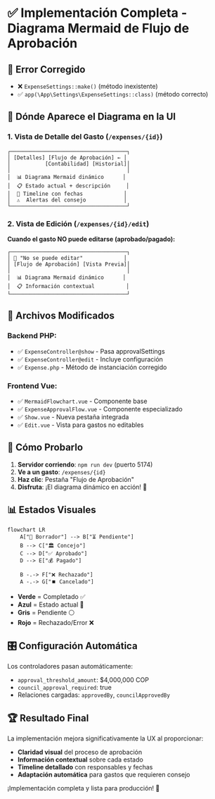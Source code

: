 # ✅ Implementación Completa - Diagrama Mermaid de Flujo de Aprobación

## 🎯 **Error Corregido**
- ❌ `ExpenseSettings::make()` (método inexistente)
- ✅ `app(\App\Settings\ExpenseSettings::class)` (método correcto)

## 📍 **Dónde Aparece el Diagrama en la UI**

### 1. **Vista de Detalle del Gasto** (`/expenses/{id}`)
```
┌─────────────────────────────────────┐
│ [Detalles] [Flujo de Aprobación] ← │
│           [Contabilidad] [Historial]│
│                                     │
│  📊 Diagrama Mermaid dinámico      │
│  📋 Estado actual + descripción     │
│  📅 Timeline con fechas             │
│  ⚠️  Alertas del consejo            │
└─────────────────────────────────────┘
```

### 2. **Vista de Edición** (`/expenses/{id}/edit`)
**Cuando el gasto NO puede editarse (aprobado/pagado):**
```
┌─────────────────────────────────────┐
│ 🚫 "No se puede editar"             │
│ [Flujo de Aprobación] [Vista Previa]│
│                                     │
│  📊 Diagrama Mermaid dinámico      │
│  📋 Información contextual          │
└─────────────────────────────────────┘
```

## 🔧 **Archivos Modificados**

### Backend PHP:
- ✅ `ExpenseController@show` - Pasa approvalSettings
- ✅ `ExpenseController@edit` - Incluye configuración 
- ✅ `Expense.php` - Método de instanciación corregido

### Frontend Vue:
- ✅ `MermaidFlowchart.vue` - Componente base
- ✅ `ExpenseApprovalFlow.vue` - Componente especializado
- ✅ `Show.vue` - Nueva pestaña integrada
- ✅ `Edit.vue` - Vista para gastos no editables

## 🚀 **Cómo Probarlo**

1. **Servidor corriendo**: `npm run dev` (puerto 5174)
2. **Ve a un gasto**: `/expenses/{id}`
3. **Haz clic**: Pestaña "Flujo de Aprobación"
4. **Disfruta**: ¡El diagrama dinámico en acción! 🎉

## 📊 **Estados Visuales**

```mermaid
flowchart LR
    A["📝 Borrador"] --> B["⏳ Pendiente"]
    B --> C["🏛️ Concejo"]
    C --> D["✅ Aprobado"] 
    D --> E["💰 Pagado"]
    
    B -.-> F["❌ Rechazado"]
    A -.-> G["⏹️ Cancelado"]
```

- **Verde** = Completado ✅
- **Azul** = Estado actual 🔵
- **Gris** = Pendiente ⚪
- **Rojo** = Rechazado/Error ❌

## 🎛️ **Configuración Automática**

Los controladores pasan automáticamente:
- `approval_threshold_amount`: $4,000,000 COP
- `council_approval_required`: true
- Relaciones cargadas: `approvedBy`, `councilApprovedBy`

## 🏆 **Resultado Final**

La implementación mejora significativamente la UX al proporcionar:
- **Claridad visual** del proceso de aprobación
- **Información contextual** sobre cada estado
- **Timeline detallado** con responsables y fechas
- **Adaptación automática** para gastos que requieren consejo

¡Implementación completa y lista para producción! 🎉